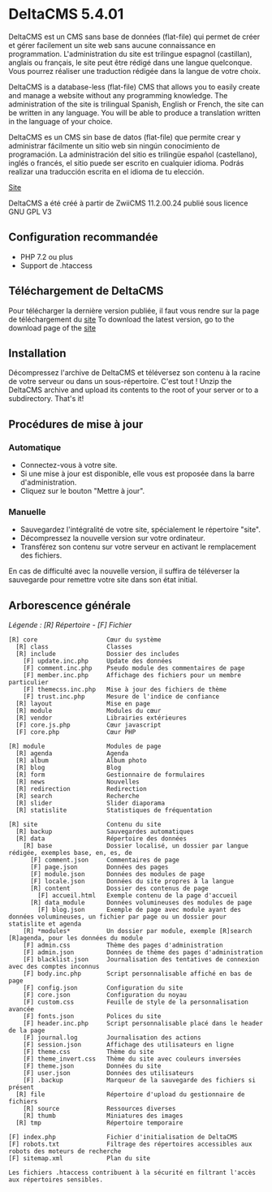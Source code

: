 
# DeltaCMS 5.4.01

DeltaCMS est un CMS sans base de données (flat-file) qui permet de créer et gérer facilement un site web sans aucune connaissance en programmation.
L'administration du site est trilingue espagnol (castillan), anglais ou français, le site peut être rédigé dans une langue quelconque.
Vous pourrez réaliser une traduction rédigée dans la langue de votre choix.

DeltaCMS is a database-less (flat-file) CMS that allows you to easily create and manage a website without any programming knowledge.
The administration of the site is trilingual Spanish, English or French, the site can be written in any language.
You will be able to produce a translation written in the language of your choice.

DeltaCMS es un CMS sin base de datos (flat-file) que permite crear y administrar fácilmente un sitio web sin ningún conocimiento de programación.
La administración del sitio es trilingüe español (castellano), inglés o francés, el sitio puede ser escrito en cualquier idioma.
Podrás realizar una traducción escrita en el idioma de tu elección.

[Site](http://deltacms.fr/)

DeltaCMS a été créé à partir de ZwiiCMS 11.2.00.24 publié sous licence GNU GPL V3


## Configuration recommandée

* PHP 7.2 ou plus
* Support de .htaccess

## Téléchargement de DeltaCMS

Pour télécharger la dernière version publiée, il faut vous rendre sur la page de téléchargement du [site](https://deltacms.fr/telechargement)
To download the latest version, go to the download page of the [site](https://deltacms.fr/telechargement)

## Installation

Décompressez l'archive de DeltaCMS et téléversez son contenu à la racine de votre serveur ou dans un sous-répertoire. C'est tout !
Unzip the DeltaCMS archive and upload its contents to the root of your server or to a subdirectory. That's it!

## Procédures de mise à jour

### Automatique

* Connectez-vous à votre site.
* Si une mise à jour est disponible, elle vous est proposée dans la barre d'administration.
* Cliquez sur le bouton "Mettre à jour".

### Manuelle

* Sauvegardez l'intégralité de votre site, spécialement le répertoire "site".
* Décompressez la nouvelle version sur votre ordinateur.
* Transférez son contenu sur votre serveur en activant le remplacement des fichiers.

En cas de difficulté avec la nouvelle version, il suffira de téléverser la sauvegarde pour remettre votre site dans son état initial.


## Arborescence générale

*Légende : [R] Répertoire - [F] Fichier*

```text
[R] core                   Cœur du système
  [R] class                Classes
  [R] include              Dossier des includes
	[F]	update.inc.php	   Update des données 
	[F] comment.inc.php	   Pseudo module des commentaires de page
	[F] member.inc.php	   Affichage des fichiers pour un membre particulier
	[F] themecss.inc.php   Mise à jour des fichiers de thème
	[F] trust.inc.php      Mesure de l'indice de confiance
  [R] layout               Mise en page
  [R] module               Modules du cœur
  [R] vendor               Librairies extérieures
  [F] core.js.php          Cœur javascript
  [F] core.php             Cœur PHP

[R] module                 Modules de page
  [R] agenda	           Agenda
  [R] album                Album photo
  [R] blog                 Blog
  [R] form                 Gestionnaire de formulaires
  [R] news                 Nouvelles
  [R] redirection          Redirection
  [R] search               Recherche
  [R] slider	           Slider diaporama
  [R] statislite           Statistiques de fréquentation

[R] site                   Contenu du site
  [R] backup               Sauvegardes automatiques
  [R] data                 Répertoire des données
    [R] base               Dossier localisé, un dossier par langue rédigée, exemples base, en, es, de
	  [F] comment.json	   Commentaires de page
      [F] page.json        Données des pages
      [F] module.json      Données des modules de page
      [F] locale.json      Données du site propres à la langue
      [R] content          Dossier des contenus de page
        [F] accueil.html   Exemple contenu de la page d'accueil
	  [R] data_module	   Données volumineuses des modules de page
		[F] blog.json      Exemple de page avec module ayant des données volumineuses, un fichier par page ou un dossier pour statislite et agenda
    [R] *modules*          Un dossier par module, exemple [R]search [R]agenda, pour les données du module
    [F] admin.css          Thème des pages d'administration
    [F] admin.json         Données de thème des pages d'administration
    [F] blacklist.json     Journalisation des tentatives de connexion avec des comptes inconnus
	[F] body.inc.php       Script personnalisable affiché en bas de page
    [F] config.json        Configuration du site
    [F] core.json          Configuration du noyau
    [F] custom.css         Feuille de style de la personnalisation avancée
    [F] fonts.json         Polices du site
	[F] header.inc.php     Script personnalisable placé dans le header de la page
    [F] journal.log        Journalisation des actions
	[F] session.json       Affichage des utilisateurs en ligne	    
    [F] theme.css          Thème du site
    [F] theme_invert.css   Thème du site avec couleurs inversées
    [F] theme.json         Données du site
    [F] user.json          Données des utilisateurs
    [F] .backup            Marqueur de la sauvegarde des fichiers si présent
  [R] file                 Répertoire d'upload du gestionnaire de fichiers
    [R] source             Ressources diverses
    [R] thumb              Miniatures des images
  [R] tmp                  Répertoire temporaire

[F] index.php              Fichier d'initialisation de DeltaCMS
[F] robots.txt             Filtrage des répertoires accessibles aux robots des moteurs de recherche
[F] sitemap.xml            Plan du site

Les fichiers .htaccess contribuent à la sécurité en filtrant l'accès aux répertoires sensibles.

```
